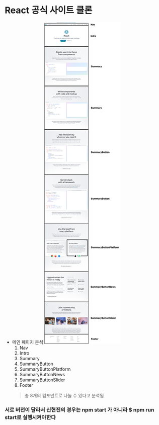 # React 공식 사이트 클론
- 메인 페이지 분석
![alt react-dev layout define](./screenshots/react-dev-layout-define.png)
    1. Nav
    2. Intro
    3. Summary
    4. SummaryButton
    5. SummaryButtonPlatform
    6. SummaryButtonNews
    7. SummaryButtonSlider
    8. Footer
    > 총 8개의 컴포넌트로 나눌 수 있다고 분석됨

### 서로 버전이 달라서 신현진의 경우는 npm start 가 아니라 $ npm run start로 실행시켜야한다
